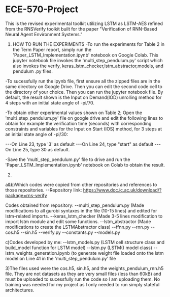 # ECE-570-Project

This is the revised experimental toolkit utilizing LSTM as LSTM-AES refined from the RNSVerify toolkit 
built for the paper "Verification of RNN-Based Neural Agent Environment Systems."
1) HOW TO RUN THE EXPERIMENTS
-To run the experiments for Table 2 in the Term Paper report, simply run
the 'Paper_LSTM_Implementation.ipynb' notebook on Google Colab. This jupyter notebook file invokes
the 'multi_step_pendulum.py' script which also invokes the verify, keras_lstm_checker,lstm_abstractor,models, 
and pendulum .py files.

-To sucessfully run the ipynb file, first ensure all the zipped files are in the same directory on Google Drive.
Then you can edit the second code cell to the directory of your choice. Then you can run the jupyter notebook file. 
By default, the result shown is the Input on Demand(IOD) unrolling method for 4 steps with an initial state angle of -pi/70. 

-To obtain other experimental values shown on Table 2;
Open the 'multi_step_pendulum.py' file on google drive and edit the following lines to obtain for example
the verification time (seconds) with corresponding constraints and variables for the Input on Start (IOS) method,
for 3 steps at an initial state angle of -pi/30: 

---On Line 23, type '3' as default
---On Line 24, type "start" as default
---On Line 25, type 30 as default.

-Save the 'multi_step_pendulum.py' file to drive and run the 'Paper_LSTM_Implementation.ipynb' 
notebook on Colab to obtain the result.

2)
a&b)Which codes were copied from other repositories and references to those repositories.
--Repository link: https://www.doc.ic.ac.uk/download/?package=rns-verify

Codes obtained from repository:
--multi_step_pendulum.py (Made modifications to all gurobi syntaxes in the file (10-15 lines) 
and edited for lstm-related imports.
--keras_lstm_checker (Made 3-5 lines modification to import lstm module and edit some functions.
--lstm_abstractor (Made modifications to create the LSTMAbstractor class)
--ffnn.py
--rnn.py
--cos.h5
--sin.h5
--verify.py
--constants.py
--models.py

c)Codes developed by me:
--lstm_models.py (LSTM cell structure class and build_model function for LSTM model)
--lstm.py (LSTM() model class)
--lstm_weights_generation.ipynb (to generate weight file loaded onto the lstm model on Line 41
in the 'multi_step_pendulum.py' file

3)The files used were the cos.h5, sin.h5, and the weights_pendulum_rnn.h5 file. They are not datasets as 
they are very small files (less than 60kB) and must be uploaded to sucessfully run the code
so I am uploading them. No training was needed for my project as 
I only needed to run simply stateful architectures.
